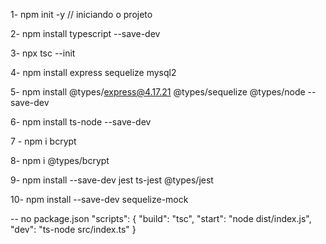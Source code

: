 1- npm init -y // iniciando o projeto

2- npm install typescript --save-dev

3- npx tsc --init

4- npm install express sequelize mysql2

5- npm install @types/express@4.17.21 @types/sequelize @types/node --save-dev

6- npm install ts-node --save-dev

7 - npm i bcrypt

8- npm i @types/bcrypt

9- npm install --save-dev jest ts-jest @types/jest

10- npm install --save-dev sequelize-mock

-- no package.json "scripts": { "build": "tsc", "start": "node dist/index.js", "dev": "ts-node src/index.ts" }

